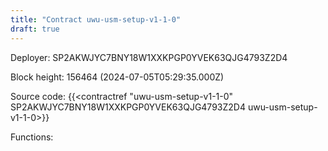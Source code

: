 ```yaml
---
title: "Contract uwu-usm-setup-v1-1-0"
draft: true
---
```

Deployer: SP2AKWJYC7BNY18W1XXKPGP0YVEK63QJG4793Z2D4


 



Block height: 156464 (2024-07-05T05:29:35.000Z)

Source code: {{<contractref "uwu-usm-setup-v1-1-0" SP2AKWJYC7BNY18W1XXKPGP0YVEK63QJG4793Z2D4 uwu-usm-setup-v1-1-0>}}

Functions:


